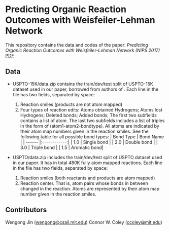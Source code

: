 # Predicting Organic Reaction Outcomes with Weisfeiler-Lehman Network

This repository contains the data and codes of the paper:
*Predicting Organic Reaction Outcomes with Weisfeiler-Lehman Network (NIPS 2017)* [PDF](https://arxiv.org/abs/1709.04555)

## Data
* USPTO-15K/data.zip contains the train/dev/test split of USPTO-15K dataset used in our paper, borrowed from authors of [](http://pubs.acs.org/doi/abs/10.1021/acscentsci.7b00064). Each line in the file has two fields, separated by space:
  1. Reaction smiles (products are not atom mapped)
  2. Four types of reaction edits: Atoms obtained Hydrogens; Atoms lost Hydrogens; Deleted bonds; Added bonds; The first two subfields contains a list of atom. The last two subfields includes a list of triples in the form of (atom1-atom2-bondtype). All atoms are indicated by their atom map numbers given in the reaction smiles. See the following table for all possible bond types:
  | Bond Type | Bond Name    |
  | ------    |:------------:|
  | 1.0       | Single bond  |
  | 2.0       | Double bond  |
  | 3.0       | Triple bond  |
  | 1.5       | Aromatic bond|

* USPTO/data.zip includes the train/dev/test split of USPTO dataset used in our paper. It has in total 480K fully atom mapped reactions. Each line in the file has two fields, separated by space:
  1. Reaction smiles (both reactants and products are atom mapped)
  2. Reaction center. That is, atom pairs whose bonds in between changed in the reaction. Atoms are represented by their atom map number given in the reaction smiles.

## Contributors
Wengong Jin (wengong@csail.mit.edu)
Connor W. Coley (ccoley@mit.edu)
